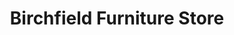 ---
title: "Birchfield Furniture Store"
url: /birmingham/birchfield-furniture-store/
shop: Möbel
---